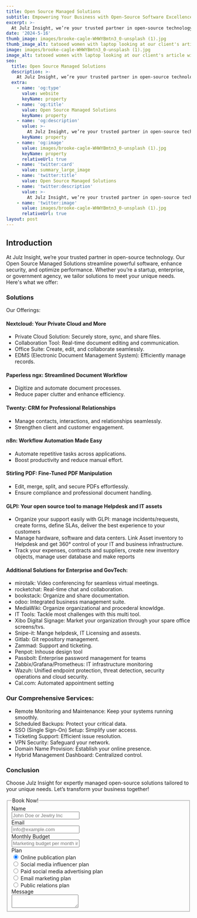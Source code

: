 ```yaml
---
title: Open Source Managed Solutions
subtitle: Empowering Your Business with Open-Source Software Excellence
excerpt: >-
  At Julz Insight, we’re your trusted partner in open-source technology. Our Open Source Managed Solutions streamline powerful software, enhance security, and optimize performance. Whether you’re a startup, enterprise, or government agency, we tailor solutions to meet your unique needs.
date: '2024-5-16'
thumb_image: images/brooke-cagle-WHWYBmtn3_0-unsplash (1).jpg
thumb_image_alt: tatooed women with laptop looking at our client's article with a smile on her face
image: images/brooke-cagle-WHWYBmtn3_0-unsplash (1).jpg
image_alt: tatooed women with laptop looking at our client's article with a smile on her face
seo:
  title: Open Source Managed Solutions
  description: >-
    At Julz Insight, we’re your trusted partner in open-source technology. Our Open Source Managed Solutions streamline powerful software, enhance security, and optimize performance. Whether you’re a startup, enterprise, or government agency, we tailor solutions to meet your unique needs.
  extra:
    - name: 'og:type'
      value: website
      keyName: property
    - name: 'og:title'
      value: Open Source Managed Solutions
      keyName: property
    - name: 'og:description'
      value: >-
        At Julz Insight, we’re your trusted partner in open-source technology. Our Open Source Managed Solutions streamline powerful software, enhance security, and optimize performance. Whether you’re a startup, enterprise, or government agency, we tailor solutions to meet your unique needs.
      keyName: property
    - name: 'og:image'
      value: images/brooke-cagle-WHWYBmtn3_0-unsplash (1).jpg
      keyName: property
      relativeUrl: true
    - name: 'twitter:card'
      value: summary_large_image
    - name: 'twitter:title'
      value: Open Source Managed Solutions
    - name: 'twitter:description'
      value: >-
        At Julz Insight, we’re your trusted partner in open-source technology. Our Open Source Managed Solutions streamline powerful software, enhance security, and optimize performance. Whether you’re a startup, enterprise, or government agency, we tailor solutions to meet your unique needs.
    - name: 'twitter:image'
      value: images/brooke-cagle-WHWYBmtn3_0-unsplash (1).jpg
      relativeUrl: true
layout: post
---
```


## Introduction
At Julz Insight, we’re your trusted partner in open-source technology. Our Open Source Managed Solutions streamline powerful software, enhance security, and optimize performance. Whether you’re a startup, enterprise, or government agency, we tailor solutions to meet your unique needs. Here's what we offer:

### Solutions
Our Offerings:

#### Nextcloud: Your Private Cloud and More
- Private Cloud Solution: Securely store, sync, and share files.
- Collaboration Tool: Real-time document editing and communication.
- Office Suite: Create, edit, and collaborate seamlessly.
- EDMS (Electronic Document Management System): Efficiently manage records.
#### Paperless ngx: Streamlined Document Workflow
- Digitize and automate document processes.
- Reduce paper clutter and enhance efficiency.
#### Twenty: CRM for Professional Relationships
- Manage contacts, interactions, and relationships seamlessly.
- Strengthen client and customer engagement.
#### n8n: Workflow Automation Made Easy
- Automate repetitive tasks across applications.
- Boost productivity and reduce manual effort.
#### Stirling PDF: Fine-Tuned PDF Manipulation
- Edit, merge, split, and secure PDFs effortlessly.
- Ensure compliance and professional document handling.
#### GLPI: Your open source tool to manage Helpdesk and IT assets
- Organize your support easily with GLPI: manage incidents/requests, create forms, define SLAs, deliver the best experience to your customers
- Manage hardware, software and data centers. Link Asset inventory to Helpdesk and get 360° control of your IT and business infrastructure.
- Track your expenses, contracts and suppliers, create new inventory objects, manage user database and make reports

#### Additional Solutions for Enterprise and GovTech:
- mirotalk: Video conferencing for seamless virtual meetings.
- rocketchat: Real-time chat and collaboration.
- bookstack: Organize and share documentation.
- odoo: Integrated business management suite.
- MediaWiki: Organize organizational and procederal knowldge.
- IT Tools: Tackle most challenges with this multi tool.
- Xibo Digital Signage: Market your organization through your spare office screens/tvs.
- Snipe-it: Mange helpdesk, IT Licensing and assests.
- Gitlab: Git repository management.
- Zammad: Support and ticketing.
- Penpot: Inhouse design tool
- Passbolt: Enterprise password management for teams
- Zabbix/Grafana/Prometheus: IT infrastructure monitoring
- Wazuh: Unified endpoint protection, threat detection, security operations and cloud security.
- Cal.com: Automated appointment setting

### Our Comprehensive Services:
- Remote Monitoring and Maintenance: Keep your systems running smoothly.
- Scheduled Backups: Protect your critical data.
- SSO (Single Sign-On) Setup: Simplify user access.
- Ticketing Support: Efficient issue resolution.
- VPN Security: Safeguard your network.
- Domain Name Provision: Establish your online presence.
- Hybrid Management Dashboard: Centralized control.

### Conclusion
Choose Julz Insight for expertly managed open-source solutions tailored to your unique needs. Let’s transform your business together!

<form class="form-horizontal">
<fieldset>

<!-- Form Name -->
<legend>Book Now!</legend>

<!-- Text input-->
<div class="form-group">
  <label class="col-md-4 control-label" for="name">Name</label>  
  <div class="col-md-4">
  <input id="name" name="name" type="text" placeholder="John Doe or Jewlry Inc" class="form-control input-md" required="">
    
  </div>
</div>

<!-- Text input-->
<div class="form-group">
  <label class="col-md-4 control-label" for="email">Email</label>  
  <div class="col-md-4">
  <input id="email" name="email" type="text" placeholder="info@example.com" class="form-control input-md" required="">
    
  </div>
</div>

<!-- Text input-->
<div class="form-group">
  <label class="col-md-4 control-label" for="textinput">Monthly Budget</label>  
  <div class="col-md-4">
  <input id="textinput" name="textinput" type="text" placeholder="Marketing budget per month in dollars" class="form-control input-md">
    
  </div>
</div>

<!-- Multiple Radios -->
<div class="form-group">
  <label class="col-md-4 control-label" for="plan">Plan</label>
  <div class="col-md-4">
  <div class="radio">
    <label for="plan-0">
      <input type="radio" name="plan" id="plan-0" value="1" checked="checked">
      Online publication plan
    </label>
	</div>
  <div class="radio">
    <label for="plan-1">
      <input type="radio" name="plan" id="plan-1" value="2">
      Social media influencer plan
    </label>
	</div>
  <div class="radio">
    <label for="plan-2">
      <input type="radio" name="plan" id="plan-2" value="3">
      Paid social media advertising plan
    </label>
	</div>
  <div class="radio">
    <label for="plan-3">
      <input type="radio" name="plan" id="plan-3" value="4">
      Email marketing plan
    </label>
	</div>
  <div class="radio">
    <label for="plan-4">
      <input type="radio" name="plan" id="plan-4" value="5">
      Public relations plan
    </label>
	</div>
  </div>
</div>

<!-- Textarea -->
<div class="form-group">
  <label class="col-md-4 control-label" for="message">Message</label>
  <div class="col-md-4">                     
    <textarea class="form-control" id="message" name="message"></textarea>
  </div>
</div>

</fieldset>
</form>

